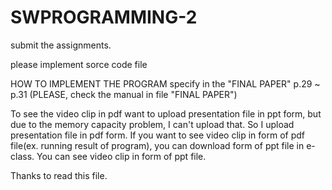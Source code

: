# SWPROGRAMMING-2
submit the assignments.

please implement sorce code file

HOW TO IMPLEMENT THE PROGRAM
specify in the "FINAL PAPER" p.29 ~ p.31
(PLEASE, check the manual in file "FINAL PAPER")


To see the video clip in pdf
 want to upload presentation file in ppt form, but due to the memory capacity problem, I can't upload that.
 So I upload presentation file in pdf form.
 If you want to see video clip in form of pdf file(ex. running result of program), you can download form of ppt file in e-class.
 You can see video clip in form of ppt file.

Thanks to read this file.
